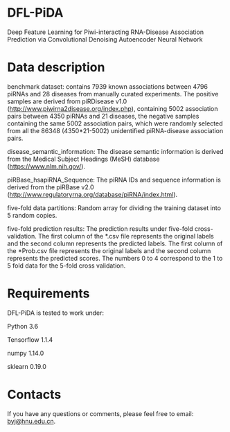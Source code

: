 # DFL-PiDA
Deep Feature Learning for Piwi-interacting RNA-Disease Association Prediction via Convolutional Denoising Autoencoder Neural Network
# Data description
benchmark dataset: contains 7939 known associations between 4796 piRNAs and 28 diseases from manually curated experiments. The positive samples are derived from piRDisease v1.0 (http://www.piwirna2disease.org/index.php), containing 5002 association pairs between 4350 piRNAs and 21 diseases, the negative samples containing the same 5002 association pairs, which were randomly selected from all the 86348 (4350\*21-5002) unidentified piRNA-disease association pairs.


disease_semantic_information: The disease semantic information is derived from the Medical Subject Headings (MeSH) database (https://www.nlm.nih.gov/).


piRBase_hsapiRNA_Sequence: The piRNA IDs and sequence information is derived from the piRBase v2.0 (http://www.regulatoryrna.org/database/piRNA/index.html).


five-fold data partitions: Random array for dividing the training dataset into 5 random copies.


five-fold prediction results: The prediction results under five-fold cross-validation. The first column of the \*.csv file represents the original labels and the second column represents the predicted labels. The first column of the \*Prob.csv file represents the original labels and the second column represents the predicted scores. The numbers 0 to 4 correspond to the 1 to 5 fold data for the 5-fold cross validation.
# Requirements
DFL-PiDA is tested to work under:


Python 3.6


Tensorflow 1.1.4


numpy 1.14.0


sklearn 0.19.0
# Contacts
If you have any questions or comments, please feel free to email: byj@hnu.edu.cn.
